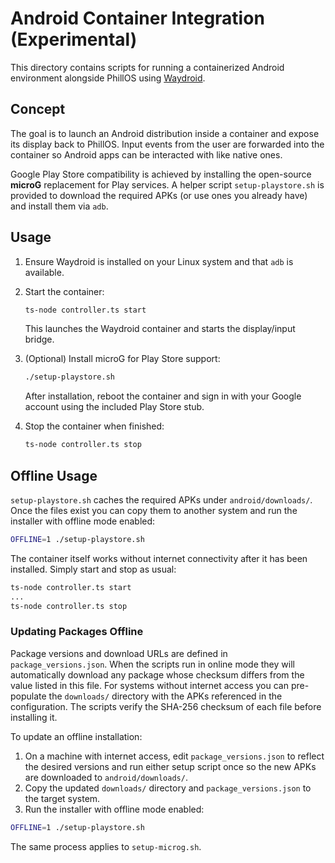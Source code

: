 # Android Container Integration (Experimental)

This directory contains scripts for running a containerized Android environment alongside PhillOS using [Waydroid](https://waydro.id/).

## Concept

The goal is to launch an Android distribution inside a container and expose its display back to PhillOS. Input events from the user are forwarded into the container so Android apps can be interacted with like native ones.

Google Play Store compatibility is achieved by installing the open-source **microG** replacement for Play services. A helper script `setup-playstore.sh` is provided to download the required APKs (or use ones you already have) and install them via `adb`.

## Usage

1. Ensure Waydroid is installed on your Linux system and that `adb` is available.
2. Start the container:

   ```bash
   ts-node controller.ts start
   ```

   This launches the Waydroid container and starts the display/input bridge.

3. (Optional) Install microG for Play Store support:

   ```bash
   ./setup-playstore.sh
   ```

   After installation, reboot the container and sign in with your Google account using the included Play Store stub.

4. Stop the container when finished:

   ```bash
   ts-node controller.ts stop
   ```

## Offline Usage

`setup-playstore.sh` caches the required APKs under `android/downloads/`. Once the
files exist you can copy them to another system and run the installer with
offline mode enabled:

```bash
OFFLINE=1 ./setup-playstore.sh
```

The container itself works without internet connectivity after it has been
installed. Simply start and stop as usual:

```bash
ts-node controller.ts start
...
ts-node controller.ts stop
```

### Updating Packages Offline

Package versions and download URLs are defined in `package_versions.json`.
When the scripts run in online mode they will automatically download any
package whose checksum differs from the value listed in this file. For
systems without internet access you can pre-populate the `downloads/`
directory with the APKs referenced in the configuration. The scripts
verify the SHA-256 checksum of each file before installing it.

To update an offline installation:

1. On a machine with internet access, edit `package_versions.json` to
   reflect the desired versions and run either setup script once so the
   new APKs are downloaded to `android/downloads/`.
2. Copy the updated `downloads/` directory and `package_versions.json`
   to the target system.
3. Run the installer with offline mode enabled:

```bash
OFFLINE=1 ./setup-playstore.sh
```

The same process applies to `setup-microg.sh`.
